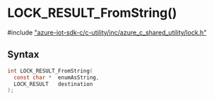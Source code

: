 # LOCK_RESULT_FromString()

\#include ["azure-iot-sdk-c/c-utility/inc/azure_c_shared_utility/lock.h"](../iot-c-ref-lock-h.md)  

## Syntax

```C
int LOCK_RESULT_FromString(
  const char *  enumAsString,
  LOCK_RESULT   destination
);

```

